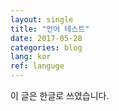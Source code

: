 ```yaml
---
layout: single
title: "언어 테스트"
date: 2017-05-28
categories: blog
lang: kor
ref: languge
---
```


이 글은 한글로 쓰였습니다.